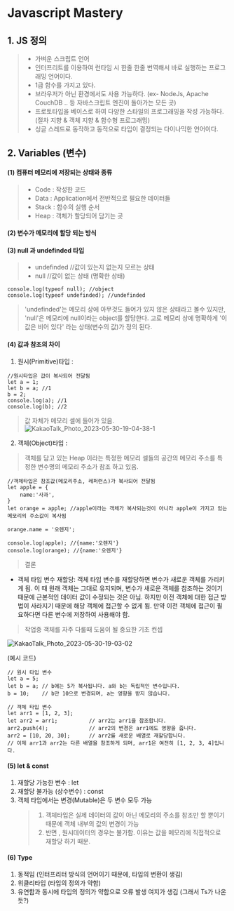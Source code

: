 # Javascript Mastery

## 1. JS 정의

> -   가벼운 스크립트 언어
> -   인터프리트를 이용하여 런타임 시 한줄 한줄 번역해서 바로 실행하는 프로그래밍 언어이다.
> -   1급 함수를 가지고 있다.
> -   브라우저가 아닌 환경에서도 사용 가능하다. (ex- NodeJs, Apache CouchDB .. 등 자바스크립트 엔진이 돌아가는 모든 곳)
> -   프로토타입을 베이스로 하여 다양한 스타일의 프로그래밍을 작성 가능하다. (절차 지향 & 객체 지향 & 함수형 프로그래밍)
> -   싱글 스레드로 동작하고 동적으로 타입이 결정되는 다이나믹한 언어이다.



## 2. Variables (변수)

#### (1) 컴퓨터 메모리에 저장되는 상태와 종류

> -   Code : 작성한 코드
> -   Data : Application에서 전반적으로 필요한 데이터들
> -   Stack : 함수의 실행 순서
> -   Heap : 객체가 할당되어 담기는 곳

#### (2) 변수가 메모리에 할당 되는 방식

#### (3) null 과 undefinded 타입

> -   undefinded //값이 있는지 없는지 모르는 상태
> -   null //값이 없는 상태 (명확한 상태)

```
console.log(typeof null); //object
console.log(typeof undefinded); //undefinded
```

> 'undefinded'는 메모리 상에 아무것도 들어가 있지 않은 상태라고 볼수 있지만, 'null'은 메모리에 null이라는 object를 할당한다. 고로 메모리 상에 명확하게 '이 값은 비어 있다' 라는 상태(변수의 값)가 정의 된다.

#### (4) 값과 참조의 차이

1. 원시(Primitive)타입 :

```
//원시타입은 값이 복사되어 전달됨
let a = 1;
let b = a; //1
b = 2;
console.log(a); //1
console.log(b); //2
```

> 값 자체가 메모리 셀에 들어가 있음.
![KakaoTalk_Photo_2023-05-30-19-04-38-1](https://github.com/anttto/Js_Mastery/assets/57241573/e3f1c28f-e169-4a56-a533-f75158b50ea4)


2. 객체(Object)타입 :

> 객체를 담고 있는 Heap 이라는 특정한 메모리 셀들의 공간의 메모리 주소를 특정한 변수명의 메모리 주소가 참조 하고 있음.

```
//객체타입은 참조값(메모리주소, 레퍼런스)가 복사되어 전달됨
let apple = {
    name:'사과',
}
let orange = apple; //apple이라는 객체가 복사되는것이 아니라 apple이 가지고 있는 메모리의 주소값이 복사됨

orange.name = '오렌지';

console.log(apple); //{name:'오렌지'}
console.log(orange); //{name:'오렌지'}
```

> 결론
- 객체 타입 변수 재할당: 객체 타입 변수를 재할당하면 변수가 새로운 객체를 가리키게 됨. 이 때 원래 객체는 그대로 유지되며, 변수가 새로운 객체를 참조하는 것이기 때문에 근본적인 데이터 값이 수정되는 것은 아님. 하지만 이전 객체에 대한 접근 방법이 사라지기 때문에 해당 객체에 접근할 수 없게 됨. 만약 이전 객체에 접근이 필요하다면 다른 변수에 저장하여 사용해야 함.
> 작업중 객체를 자주 다룰때 도움이 될 중요한 기초 컨셉

![KakaoTalk_Photo_2023-05-30-19-03-02](https://github.com/anttto/Js_Mastery/assets/57241573/a4a4eaed-dfb1-4874-9afb-79b8ec63c747)

(예시 코드)
```
// 원시 타입 변수
let a = 5;
let b = a; // b에는 5가 복사됩니다. a와 b는 독립적인 변수입니다.
b = 10;    // b만 10으로 변경되며, a는 영향을 받지 않습니다.

// 객체 타입 변수
let arr1 = [1, 2, 3];
let arr2 = arr1;          // arr2는 arr1을 참조합니다.
arr2.push(4);             // arr2의 변경은 arr1에도 영향을 줍니다.
arr2 = [10, 20, 30];      // arr2를 새로운 배열로 재할당합니다.
// 이제 arr1과 arr2는 다른 배열을 참조하게 되며, arr1은 여전히 [1, 2, 3, 4]입니다.
```



#### (5) let & const

1. 재할당 가능한 변수 : let
2. 재할당 불가능 (상수변수) : const
3. 객체 타입에서는 변경(Mutable)은 두 변수 모두 가능
    > 1. 객체타입은 실제 데이터의 값이 아닌 메모리의 주소를 참조만 할 뿐이기 때문에 객체 내부의 값의 변경이 가능
    > 2. 반면 , 원시데이터의 경우는 불가함. 이유는 값을 메모리에 직접적으로 재할당 하기 때문.

#### (6) Type

1. 동적임 (인터프리터 방식의 언어이기 때문에, 타입의 변환이 생김)
2. 위클리타입 (타입의 정의가 약함)
3. 유연함과 동시에 타입의 정의가 약함으로 오류 발생 여지가 생김
   (그래서 Ts가 나온듯?)
